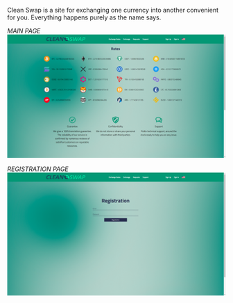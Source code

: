Clean Swap is a site for exchanging one currency into another convenient for you. Everything happens purely as the name says.

*MAIN PAGE*
![Main Page Photo](https://github.com/ruamess/cleanSwap/blob/main/mainPage.png)

*REGISTRATION PAGE*
![Registration Page Photo](https://github.com/ruamess/cleanSwap/blob/main/RegistratoinPage.png)
